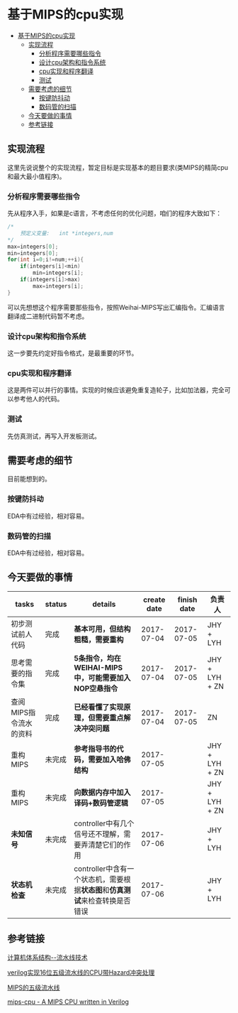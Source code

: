 # 基于MIPS的cpu实现
<!-- TOC -->

- [基于MIPS的cpu实现](#基于mips的cpu实现)
    - [实现流程](#实现流程)
        - [分析程序需要哪些指令](#分析程序需要哪些指令)
        - [设计cpu架构和指令系统](#设计cpu架构和指令系统)
        - [cpu实现和程序翻译](#cpu实现和程序翻译)
        - [测试](#测试)
    - [需要考虑的细节](#需要考虑的细节)
        - [按键防抖动](#按键防抖动)
        - [数码管的扫描](#数码管的扫描)
    - [今天要做的事情](#今天要做的事情)
    - [参考链接](#参考链接)

<!-- /TOC -->

## 实现流程

这里先说说整个的实现流程，暂定目标是实现基本的题目要求(类MIPS的精简cpu和最大最小值程序)。

### 分析程序需要哪些指令
先从程序入手，如果是c语言，不考虑任何的优化问题，咱们的程序大致如下：
```c
/*
    预定义变量:   int *integers,num
*/
max=integers[0];
min=integers[0];
for(int i=0;i!=num;++i){
    if(integers[i]<min)
        min=integers[i];
    if(integers[i]>max)
        max=integers[i];
}
```
可以先想想这个程序需要那些指令，按照Weihai-MIPS写出汇编指令。汇编语言翻译成二进制代码暂不考虑。

### 设计cpu架构和指令系统
这一步要先约定好指令格式，是最重要的环节。

### cpu实现和程序翻译
这是两件可以并行的事情。实现的时候应该避免重复造轮子，比如加法器，完全可以参考他人的代码。

### 测试
先仿真测试，再写入开发板测试。

## 需要考虑的细节
目前能想到的。
### 按键防抖动
EDA中有过经验，相对容易。

### 数码管的扫描    
EDA中有过经验，相对容易。

## 今天要做的事情

|tasks|status|details|create date|finish date|负责人|
|-|-|-|-|-|-|
|初步测试前人代码|完成|**基本可用，但结构粗糙，需要重构**|2017-07-04|2017-07-05|JHY + LYH|
|思考需要的指令集|完成|**5条指令，均在WEIHAI-MIPS中，可能需要加入NOP空悬指令**|2017-07-04|2017-07-05|JHY + LYH + ZN|
|查阅MIPS指令流水的资料|完成|**已经看懂了实现原理，但需要重点解决冲突问题**|2017-07-04|2017-07-05|ZN|
|重构MIPS|未完成|**参考指导书的代码，需要加入哈佛结构**|2017-07-05||JHY + LYH + ZN|
|重构MIPS|未完成|**向数据内存中加入译码+数码管逻辑**|2017-07-05||JHY + LYH + ZN|
|**未知信号**|未完成|controller中有几个信号还不理解，需要弄清楚它们的作用|2017-07-06||JHY + LYH|
|**状态机检查**|未完成|controller中含有一个状态机，需要根据**状态图**和**仿真测试**来检查转换是否错误|2017-07-06||JHY + LYH|



## 参考链接

[计算机体系结构--流水线技术](http://www.cnblogs.com/CorePower/p/CorePower.html)

[verilog实现16位五级流水线的CPU带Hazard冲突处理](http://www.cnblogs.com/wsine/p/4661147.html)

[MIPS的五级流水线](http://imgtec.eefocus.com/article/10-07/1968501278904262.html)

[mips-cpu - A MIPS CPU written in Verilog](https://github.com/jmahler/mips-cpu)